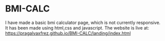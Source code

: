 # BMI-CALC
I have made a basic bmi calculator page, which is not currently responsive.
It has been made using html,css and javascript.
The website is live at: https://pragalvaxfrez.github.io/BMI-CALC/landing/index.html
